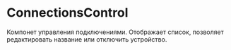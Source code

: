 # ConnectionsControl
Компонет управления подключениями. Отображает список, позволяет редактировать название или отключить устройство.
